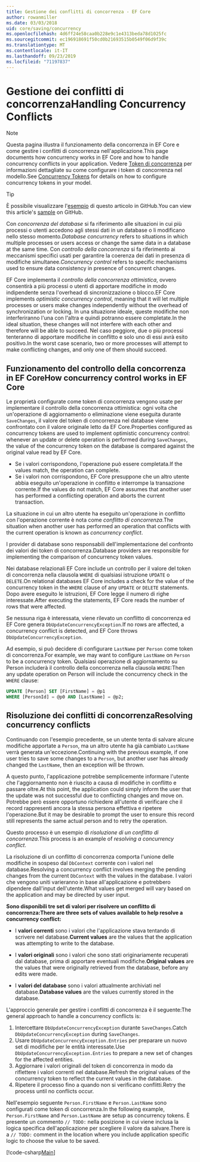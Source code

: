 ```yaml
---
title: Gestione dei conflitti di concorrenza - EF Core
author: rowanmiller
ms.date: 03/03/2018
uid: core/saving/concurrency
ms.openlocfilehash: 4d6ff24e58caa0b228e9c1e4313beda78d1025fc
ms.sourcegitcommit: ec196918691f50cd0b21693515b0549f06d9f39c
ms.translationtype: MT
ms.contentlocale: it-IT
ms.lasthandoff: 09/23/2019
ms.locfileid: "71197837"
---
```

# <a name="handling-concurrency-conflicts"></a><span data-ttu-id="2baad-102">Gestione dei conflitti di concorrenza</span><span class="sxs-lookup"><span data-stu-id="2baad-102">Handling Concurrency Conflicts</span></span>

> [!NOTE]
> <span data-ttu-id="2baad-103">Questa pagina illustra il funzionamento della concorrenza in EF Core e come gestire i conflitti di concorrenza nell'applicazione.</span><span class="sxs-lookup"><span data-stu-id="2baad-103">This page documents how concurrency works in EF Core and how to handle concurrency conflicts in your application.</span></span> <span data-ttu-id="2baad-104">Vedere [Token di concorrenza](xref:core/modeling/concurrency) per informazioni dettagliate su come configurare i token di concorrenza nel modello.</span><span class="sxs-lookup"><span data-stu-id="2baad-104">See [Concurrency Tokens](xref:core/modeling/concurrency) for details on how to configure concurrency tokens in your model.</span></span>

> [!TIP]
> <span data-ttu-id="2baad-105">È possibile visualizzare l'[esempio](https://github.com/aspnet/EntityFramework.Docs/tree/master/samples/core/Saving/Concurrency/) di questo articolo in GitHub.</span><span class="sxs-lookup"><span data-stu-id="2baad-105">You can view this article's [sample](https://github.com/aspnet/EntityFramework.Docs/tree/master/samples/core/Saving/Concurrency/) on GitHub.</span></span>

<span data-ttu-id="2baad-106">Con _concorrenza del database_ si fa riferimento alle situazioni in cui più processi o utenti accedono agli stessi dati in un database o li modificano nello stesso momento.</span><span class="sxs-lookup"><span data-stu-id="2baad-106">_Database concurrency_ refers to situations in which multiple processes or users access or change the same data in a database at the same time.</span></span> <span data-ttu-id="2baad-107">Con _controllo della concorrenza_ si fa riferimento ai meccanismi specifici usati per garantire la coerenza dei dati in presenza di modifiche simultanee.</span><span class="sxs-lookup"><span data-stu-id="2baad-107">_Concurrency control_ refers to specific mechanisms used to ensure data consistency in presence of concurrent changes.</span></span>

<span data-ttu-id="2baad-108">EF Core implementa il _controllo della concorrenza ottimistica_, ovvero consentirà a più processi o utenti di apportare modifiche in modo indipendente senza l'overhead di sincronizzazione o blocco.</span><span class="sxs-lookup"><span data-stu-id="2baad-108">EF Core implements _optimistic concurrency control_, meaning that it will let multiple processes or users make changes independently without the overhead of synchronization or locking.</span></span> <span data-ttu-id="2baad-109">In una situazione ideale, queste modifiche non interferiranno l'una con l'altra e quindi potranno essere completate.</span><span class="sxs-lookup"><span data-stu-id="2baad-109">In the ideal situation, these changes will not interfere with each other and therefore will be able to succeed.</span></span> <span data-ttu-id="2baad-110">Nel caso peggiore, due o più processi tenteranno di apportare modifiche in conflitto e solo uno di essi avrà esito positivo.</span><span class="sxs-lookup"><span data-stu-id="2baad-110">In the worst case scenario, two or more processes will attempt to make conflicting changes, and only one of them should succeed.</span></span>

## <a name="how-concurrency-control-works-in-ef-core"></a><span data-ttu-id="2baad-111">Funzionamento del controllo della concorrenza in EF Core</span><span class="sxs-lookup"><span data-stu-id="2baad-111">How concurrency control works in EF Core</span></span>

<span data-ttu-id="2baad-112">Le proprietà configurate come token di concorrenza vengono usate per implementare il controllo della concorrenza ottimistica: ogni volta che un'operazione di aggiornamento o eliminazione viene eseguita durante `SaveChanges`, il valore del token di concorrenza nel database viene confrontato con il valore originale letto da EF Core.</span><span class="sxs-lookup"><span data-stu-id="2baad-112">Properties configured as concurrency tokens are used to implement optimistic concurrency control: whenever an update or delete operation is performed during `SaveChanges`, the value of the concurrency token on the database is compared against the original value read by EF Core.</span></span>

- <span data-ttu-id="2baad-113">Se i valori corrispondono, l'operazione può essere completata.</span><span class="sxs-lookup"><span data-stu-id="2baad-113">If the values match, the operation can complete.</span></span>
- <span data-ttu-id="2baad-114">Se i valori non corrispondono, EF Core presuppone che un altro utente abbia eseguito un'operazione in conflitto e interrompe la transazione corrente.</span><span class="sxs-lookup"><span data-stu-id="2baad-114">If the values do not match, EF Core assumes that another user has performed a conflicting operation and aborts the current transaction.</span></span>

<span data-ttu-id="2baad-115">La situazione in cui un altro utente ha eseguito un'operazione in conflitto con l'operazione corrente è nota come _conflitto di concorrenza_.</span><span class="sxs-lookup"><span data-stu-id="2baad-115">The situation when another user has performed an operation that conflicts with the current operation is known as _concurrency conflict_.</span></span>

<span data-ttu-id="2baad-116">I provider di database sono responsabili dell'implementazione del confronto dei valori dei token di concorrenza.</span><span class="sxs-lookup"><span data-stu-id="2baad-116">Database providers are responsible for implementing the comparison of concurrency token values.</span></span>

<span data-ttu-id="2baad-117">Nei database relazionali EF Core include un controllo per il valore del token di concorrenza nella clausola `WHERE` di qualsiasi istruzione `UPDATE` o `DELETE`.</span><span class="sxs-lookup"><span data-stu-id="2baad-117">On relational databases EF Core includes a check for the value of the concurrency token in the `WHERE` clause of any `UPDATE` or `DELETE` statements.</span></span> <span data-ttu-id="2baad-118">Dopo avere eseguito le istruzioni, EF Core legge il numero di righe interessate.</span><span class="sxs-lookup"><span data-stu-id="2baad-118">After executing the statements, EF Core reads the number of rows that were affected.</span></span>

<span data-ttu-id="2baad-119">Se nessuna riga è interessata, viene rilevato un conflitto di concorrenza ed EF Core genera `DbUpdateConcurrencyException`.</span><span class="sxs-lookup"><span data-stu-id="2baad-119">If no rows are affected, a concurrency conflict is detected, and EF Core throws `DbUpdateConcurrencyException`.</span></span>

<span data-ttu-id="2baad-120">Ad esempio, si può decidere di configurare `LastName` per `Person` come token di concorrenza.</span><span class="sxs-lookup"><span data-stu-id="2baad-120">For example, we may want to configure `LastName` on `Person` to be a concurrency token.</span></span> <span data-ttu-id="2baad-121">Qualsiasi operazione di aggiornamento su Person includerà il controllo della concorrenza nella clausola `WHERE`:</span><span class="sxs-lookup"><span data-stu-id="2baad-121">Then any update operation on Person will include the concurrency check in the `WHERE` clause:</span></span>

``` sql
UPDATE [Person] SET [FirstName] = @p1
WHERE [PersonId] = @p0 AND [LastName] = @p2;
```

## <a name="resolving-concurrency-conflicts"></a><span data-ttu-id="2baad-122">Risoluzione dei conflitti di concorrenza</span><span class="sxs-lookup"><span data-stu-id="2baad-122">Resolving concurrency conflicts</span></span>

<span data-ttu-id="2baad-123">Continuando con l'esempio precedente, se un utente tenta di salvare alcune modifiche apportate a `Person`, ma un altro utente ha già cambiato `LastName` verrà generata un'eccezione.</span><span class="sxs-lookup"><span data-stu-id="2baad-123">Continuing with the previous example, if one user tries to save some changes to a `Person`, but another user has already changed the `LastName`, then an exception will be thrown.</span></span>

<span data-ttu-id="2baad-124">A questo punto, l'applicazione potrebbe semplicemente informare l'utente che l'aggiornamento non è riuscito a causa di modifiche in conflitto e passare oltre.</span><span class="sxs-lookup"><span data-stu-id="2baad-124">At this point, the application could simply inform the user that the update was not successful due to conflicting changes and move on.</span></span> <span data-ttu-id="2baad-125">Potrebbe però essere opportuno richiedere all'utente di verificare che il record rappresenti ancora la stessa persona effettiva e ripetere l'operazione.</span><span class="sxs-lookup"><span data-stu-id="2baad-125">But it may be desirable to prompt the user to ensure this record still represents the same actual person and to retry the operation.</span></span>

<span data-ttu-id="2baad-126">Questo processo è un esempio di _risoluzione di un conflitto di concorrenza_.</span><span class="sxs-lookup"><span data-stu-id="2baad-126">This process is an example of _resolving a concurrency conflict_.</span></span>

<span data-ttu-id="2baad-127">La risoluzione di un conflitto di concorrenza comporta l'unione delle modifiche in sospeso dal `DbContext` corrente con i valori nel database.</span><span class="sxs-lookup"><span data-stu-id="2baad-127">Resolving a concurrency conflict involves merging the pending changes from the current `DbContext` with the values in the database.</span></span> <span data-ttu-id="2baad-128">I valori che vengono uniti varieranno in base all'applicazione e potrebbero dipendere dall'input dell'utente.</span><span class="sxs-lookup"><span data-stu-id="2baad-128">What values get merged will vary based on the application and may be directed by user input.</span></span>

<span data-ttu-id="2baad-129">**Sono disponibili tre set di valori per risolvere un conflitto di concorrenza:**</span><span class="sxs-lookup"><span data-stu-id="2baad-129">**There are three sets of values available to help resolve a concurrency conflict:**</span></span>

* <span data-ttu-id="2baad-130">I **valori correnti** sono i valori che l'applicazione stava tentando di scrivere nel database.</span><span class="sxs-lookup"><span data-stu-id="2baad-130">**Current values** are the values that the application was attempting to write to the database.</span></span>

* <span data-ttu-id="2baad-131">I **valori originali** sono i valori che sono stati originariamente recuperati dal database, prima di apportare eventuali modifiche.</span><span class="sxs-lookup"><span data-stu-id="2baad-131">**Original values** are the values that were originally retrieved from the database, before any edits were made.</span></span>

* <span data-ttu-id="2baad-132">I **valori del database** sono i valori attualmente archiviati nel database.</span><span class="sxs-lookup"><span data-stu-id="2baad-132">**Database values** are the values currently stored in the database.</span></span>

<span data-ttu-id="2baad-133">L'approccio generale per gestire i conflitti di concorrenza è il seguente:</span><span class="sxs-lookup"><span data-stu-id="2baad-133">The general approach to handle a concurrency conflicts is:</span></span>

1. <span data-ttu-id="2baad-134">Intercettare `DbUpdateConcurrencyException` durante `SaveChanges`.</span><span class="sxs-lookup"><span data-stu-id="2baad-134">Catch `DbUpdateConcurrencyException` during `SaveChanges`.</span></span>
2. <span data-ttu-id="2baad-135">Usare `DbUpdateConcurrencyException.Entries` per preparare un nuovo set di modifiche per le entità interessate.</span><span class="sxs-lookup"><span data-stu-id="2baad-135">Use `DbUpdateConcurrencyException.Entries` to prepare a new set of changes for the affected entities.</span></span>
3. <span data-ttu-id="2baad-136">Aggiornare i valori originali del token di concorrenza in modo da riflettere i valori correnti nel database.</span><span class="sxs-lookup"><span data-stu-id="2baad-136">Refresh the original values of the concurrency token to reflect the current values in the database.</span></span>
4. <span data-ttu-id="2baad-137">Ripetere il processo fino a quando non si verificano conflitti.</span><span class="sxs-lookup"><span data-stu-id="2baad-137">Retry the process until no conflicts occur.</span></span>

<span data-ttu-id="2baad-138">Nell'esempio seguente `Person.FirstName` e `Person.LastName` sono configurati come token di concorrenza.</span><span class="sxs-lookup"><span data-stu-id="2baad-138">In the following example, `Person.FirstName` and `Person.LastName` are setup as concurrency tokens.</span></span> <span data-ttu-id="2baad-139">È presente un commento `// TODO:` nella posizione in cui viene inclusa la logica specifica dell'applicazione per scegliere il valore da salvare.</span><span class="sxs-lookup"><span data-stu-id="2baad-139">There is a `// TODO:` comment in the location where you include application specific logic to choose the value to be saved.</span></span>

[!code-csharp[Main](../../../samples/core/Saving/Concurrency/Sample.cs?name=ConcurrencyHandlingCode&highlight=34-35)]

